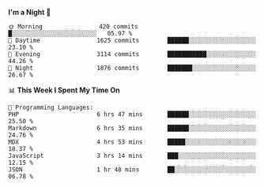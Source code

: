 <!--START_SECTION:waka-->
**I'm a Night 🦉** 

```text
🌞 Morning                420 commits         █░░░░░░░░░░░░░░░░░░░░░░░░   05.97 % 
🌆 Daytime                1625 commits        ██████░░░░░░░░░░░░░░░░░░░   23.10 % 
🌃 Evening                3114 commits        ███████████░░░░░░░░░░░░░░   44.26 % 
🌙 Night                  1876 commits        ███████░░░░░░░░░░░░░░░░░░   26.67 % 
```


📊 **This Week I Spent My Time On** 

```text
💬 Programming Languages: 
PHP                      6 hrs 47 mins       ██████░░░░░░░░░░░░░░░░░░░   25.50 % 
Markdown                 6 hrs 35 mins       ██████░░░░░░░░░░░░░░░░░░░   24.76 % 
MDX                      4 hrs 53 mins       █████░░░░░░░░░░░░░░░░░░░░   18.37 % 
JavaScript               3 hrs 14 mins       ███░░░░░░░░░░░░░░░░░░░░░░   12.15 % 
JSON                     1 hr 48 mins        ██░░░░░░░░░░░░░░░░░░░░░░░   06.78 % 
```


<!--END_SECTION:waka-->
